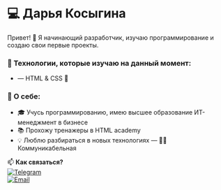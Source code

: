 # 💻 Дарья Косыгина  

Привет! 👋 Я начинающий разработчик, изучаю программирование и создаю свои первые проекты.  

### 🔧 Технологии, которые изучаю на данный момент:
- — HTML & CSS 🎨

### 🚀 О себе:
- 🎓 Учусь программированию, имею высшее образование ИТ-менеджмент в бизнесе
- 📚 Прохожу тренажеры в HTML academy 
- 💡 Люблю разбираться в новых технологиях
— 🤝🏼 Коммуникабельная 

📫 **Как связаться?**  
[![Telegram](https://img.shields.io/badge/Telegram-%40darya_kosygina-blue?logo=telegram)](https://t.me/daariakk)  
[![Email](https://img.shields.io/badge/Email-darya@example.com-red?logo=gmail)](mailto:shevchenko_9629@mail.ru)

